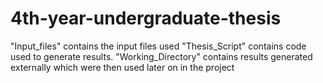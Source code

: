 # 4th-year-undergraduate-thesis
"Input_files" contains the input files used
"Thesis_Script" contains code used to generate results. 
"Working_Directory" contains results generated externally which were then used later on in the project
